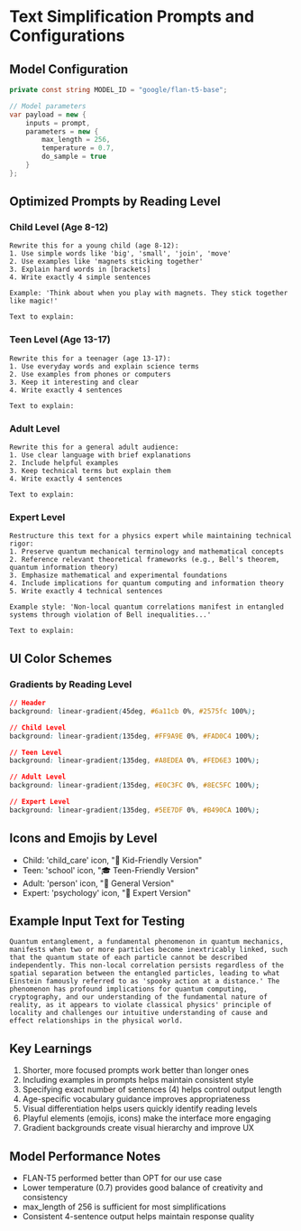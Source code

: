 # Text Simplification Prompts and Configurations

## Model Configuration
```csharp
private const string MODEL_ID = "google/flan-t5-base";

// Model parameters
var payload = new { 
    inputs = prompt, 
    parameters = new { 
        max_length = 256,
        temperature = 0.7,
        do_sample = true
    } 
};
```

## Optimized Prompts by Reading Level

### Child Level (Age 8-12)
```
Rewrite this for a young child (age 8-12):
1. Use simple words like 'big', 'small', 'join', 'move'
2. Use examples like 'magnets sticking together'
3. Explain hard words in [brackets]
4. Write exactly 4 simple sentences

Example: 'Think about when you play with magnets. They stick together like magic!'

Text to explain:
```

### Teen Level (Age 13-17)
```
Rewrite this for a teenager (age 13-17):
1. Use everyday words and explain science terms
2. Use examples from phones or computers
3. Keep it interesting and clear
4. Write exactly 4 sentences

Text to explain:
```

### Adult Level
```
Rewrite this for a general adult audience:
1. Use clear language with brief explanations
2. Include helpful examples
3. Keep technical terms but explain them
4. Write exactly 4 sentences

Text to explain:
```

### Expert Level
```
Restructure this text for a physics expert while maintaining technical rigor:
1. Preserve quantum mechanical terminology and mathematical concepts
2. Reference relevant theoretical frameworks (e.g., Bell's theorem, quantum information theory)
3. Emphasize mathematical and experimental foundations
4. Include implications for quantum computing and information theory
5. Write exactly 4 technical sentences

Example style: 'Non-local quantum correlations manifest in entangled systems through violation of Bell inequalities...'

Text to explain:
```

## UI Color Schemes

### Gradients by Reading Level
```css
// Header
background: linear-gradient(45deg, #6a11cb 0%, #2575fc 100%);

// Child Level
background: linear-gradient(135deg, #FF9A9E 0%, #FAD0C4 100%);

// Teen Level
background: linear-gradient(135deg, #A8EDEA 0%, #FED6E3 100%);

// Adult Level
background: linear-gradient(135deg, #E0C3FC 0%, #8EC5FC 100%);

// Expert Level
background: linear-gradient(135deg, #5EE7DF 0%, #B490CA 100%);
```

## Icons and Emojis by Level
- Child: 'child_care' icon, "🌟 Kid-Friendly Version"
- Teen: 'school' icon, "🎓 Teen-Friendly Version"
- Adult: 'person' icon, "👥 General Version"
- Expert: 'psychology' icon, "🔬 Expert Version"

## Example Input Text for Testing
```
Quantum entanglement, a fundamental phenomenon in quantum mechanics, manifests when two or more particles become inextricably linked, such that the quantum state of each particle cannot be described independently. This non-local correlation persists regardless of the spatial separation between the entangled particles, leading to what Einstein famously referred to as 'spooky action at a distance.' The phenomenon has profound implications for quantum computing, cryptography, and our understanding of the fundamental nature of reality, as it appears to violate classical physics' principle of locality and challenges our intuitive understanding of cause and effect relationships in the physical world.
```

## Key Learnings
1. Shorter, more focused prompts work better than longer ones
2. Including examples in prompts helps maintain consistent style
3. Specifying exact number of sentences (4) helps control output length
4. Age-specific vocabulary guidance improves appropriateness
5. Visual differentiation helps users quickly identify reading levels
6. Playful elements (emojis, icons) make the interface more engaging
7. Gradient backgrounds create visual hierarchy and improve UX

## Model Performance Notes
- FLAN-T5 performed better than OPT for our use case
- Lower temperature (0.7) provides good balance of creativity and consistency
- max_length of 256 is sufficient for most simplifications
- Consistent 4-sentence output helps maintain response quality
